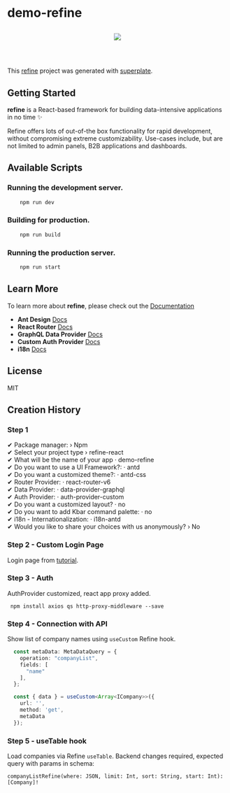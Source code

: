 # demo-refine

<div align="center" style="margin: 30px;">
    <a href="https://refine.dev">
    <img src="https://refine.ams3.cdn.digitaloceanspaces.com/refine_logo.png"  align="center" />
    </a>
</div>
<br/>

This [refine](https://github.com/pankod/refine) project was generated with [superplate](https://github.com/pankod/refine).

## Getting Started

**refine** is a React-based framework for building data-intensive applications in no time ✨

Refine offers lots of out-of-the box functionality for rapid development, without compromising extreme customizability. Use-cases include, but are not limited to admin panels, B2B applications and dashboards.

## Available Scripts

### Running the development server.

```bash
    npm run dev
```

### Building for production.

```bash
    npm run build
```

### Running the production server.

```bash
    npm run start
```

## Learn More

To learn more about **refine**, please check out the [Documentation](https://refine.dev/docs)

- **Ant Design** [Docs](https://refine.dev/docs/ui-frameworks/antd/tutorial/)
- **React Router** [Docs](https://refine.dev/docs/core/providers/router-provider/)
- **GraphQL Data Provider** [Docs](https://refine.dev/docs/core/providers/data-provider/#overview)
- **Custom Auth Provider** [Docs](https://refine.dev/docs/core/providers/auth-provider/)
- **i18n** [Docs](https://refine.dev/docs/core/providers/i18n-provider/)


## License

MIT

## Creation History

### Step 1

✔ Package manager: › Npm <br>
✔ Select your project type › refine-react <br>
✔ What will be the name of your app · demo-refine <br>
✔ Do you want to use a UI Framework?: · antd <br>
✔ Do you want a customized theme?: · antd-css <br>
✔ Router Provider: · react-router-v6 <br>
✔ Data Provider: · data-provider-graphql <br>
✔ Auth Provider: · auth-provider-custom <br>
✔ Do you want a customized layout? · no <br>
✔ Do you want to add Kbar command palette: · no <br>
✔ i18n - Internationalization: · i18n-antd <br>
✔ Would you like to share your choices with us anonymously? › No <br>

### Step 2 - Custom Login Page

Login page from [tutorial](https://refine.dev/blog/simple-web-application-with-refine/#login-page).

### Step 3 - Auth

AuthProvider customized, react app proxy added.

``` npm install axios qs http-proxy-middleware --save```<br>

### Step 4 - Connection with API

Show list of company names using `useCustom` Refine hook.

```typescript
  const metaData: MetaDataQuery = {
    operation: "companyList",
    fields: [
      "name"
    ],
  };

  const { data } = useCustom<Array<ICompany>>({
    url: '',
    method: 'get',
    metaData
  });
```

### Step 5 - useTable hook

Load companies via Refine `useTable`. Backend changes required, expected query with params in schema:
```
companyListRefine(where: JSON, limit: Int, sort: String, start: Int): [Company]!
```
